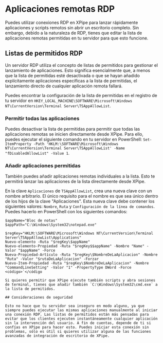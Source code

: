 # Aplicaciones remotas RDP

Puedes utilizar conexiones RDP en XPipe para lanzar rápidamente aplicaciones y scripts remotos sin abrir un escritorio completo. Sin embargo, debido a la naturaleza de RDP, tienes que editar la lista de aplicaciones remotas permitidas en tu servidor para que esto funcione.

## Listas de permitidos RDP

Un servidor RDP utiliza el concepto de listas de permitidos para gestionar el lanzamiento de aplicaciones. Esto significa esencialmente que, a menos que la lista de permitidas esté desactivada o que se hayan añadido explícitamente aplicaciones específicas a la lista de permitidas, el lanzamiento directo de cualquier aplicación remota fallará.

Puedes encontrar la configuración de la lista de permitidas en el registro de tu servidor en `HKEY_LOCAL_MACHINE\SOFTWARE\Microsoft\Windows NT\CurrentVersion\Terminal Server\TSAppAllowList`.

### Permitir todas las aplicaciones

Puedes desactivar la lista de permitidas para permitir que todas las aplicaciones remotas se inicien directamente desde XPipe. Para ello, puedes ejecutar el siguiente comando en tu servidor en PowerShell: `Set-ItemProperty -Path 'HKLM:\SOFTWARE\Microsoft\Windows NT\CurrentVersion\Terminal Server\TSAppAllowList' -Name "fDisabledAllowList" -Value 1`.

### Añadir aplicaciones permitidas

También puedes añadir aplicaciones remotas individuales a la lista. Esto te permitirá lanzar las aplicaciones de la lista directamente desde XPipe.

En la clave `Aplicaciones` de `TSAppAllowList`, crea una nueva clave con un nombre arbitrario. El único requisito para el nombre es que sea único dentro de los hijos de la clave "Aplicaciones". Esta nueva clave debe contener los siguientes valores: `Nombre`, `Ruta` y `Configuración de la línea de comandos`. Puedes hacerlo en PowerShell con los siguientes comandos:

```
$appName="Bloc de notas"
$appPath="C:\Windows\System32\notepad.exe"

$regKey="HKLM:\SOFTWARE\Microsoft\Windows NT\CurrentVersion\Terminal Server\TSAppAllowList\Applications"
Nuevo-elemento -Ruta "$regKey\$appName"
Nuevo-elemento-Propiedad -Ruta "$regKey$$appName" -Nombre "Name" -Valor "$appName" -Force
Nueva-Propiedad-Artículo -Ruta "$regKey\$NombreDeLaAplicacion" -Nombre "Ruta" -Valor "$rutaDeLaAplicacion" -Forzar
Nuevo-Item-Propiedad -Ruta "$regKey\$NombreDeLaAplicacion" -Nombre "CommandLineSetting" -Valor "1" -PropertyType DWord -Force
<código>`</código

Si quieres permitir que XPipe ejecute también scripts y abra sesiones de terminal, tienes que añadir también `C:\Windows\System32\cmd.exe` a la lista de permitidos. 

## Consideraciones de seguridad

Esto no hace que tu servidor sea inseguro en modo alguno, ya que siempre puedes ejecutar las mismas aplicaciones manualmente al iniciar una conexión RDP. Las listas de permitidos están más pensadas para evitar que los clientes ejecuten instantáneamente cualquier aplicación sin la intervención del usuario. A fin de cuentas, depende de ti si confías en XPipe para hacer esto. Puedes iniciar esta conexión sin problemas, sólo es útil si quieres utilizar alguna de las funciones avanzadas de integración de escritorio de XPipe.
